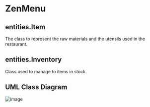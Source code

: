# ZenMenu

## entities.Item
The class to represent the raw materials and the utensils used in the restaurant.

## entities.Inventory
Class used to manage to items in stock.

## UML Class Diagram
![image](https://user-images.githubusercontent.com/12875895/116399353-d6a71680-a7f6-11eb-95dc-a1e15369cdff.png)
